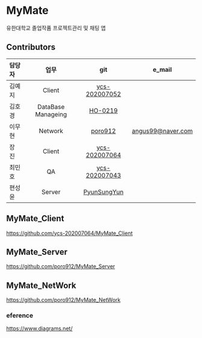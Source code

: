 # MyMate
유한대학교 졸업작품 프로젝트관리 및 채팅 앱

## Contributors
| 담당자 | 업무 | git| e_mail |
| :--- | :---: | :---: | :---: |
| 김예지 | Client | [ycs-202007052](https://github.com/ycs-202007052) | |
| 김호경 | DataBase Manageing | [HO-0219](https://github.com/HO-0219) |  |
| 이무현 | Network | [poro912](https://github.com/poro912) | angus99@naver.com |
| 장 진 | Client | [ycs-202007064](https://github.com/ycs-202007064) |  |
| 최민호 | QA | [ycs-202007043](https://github.com/ycs-202007043) |  |
| 편성윤 | Server | [PyunSungYun](https://github.com/PyunSungYun) |  |


## MyMate_Client
https://github.com/ycs-202007064/MyMate_Client

## MyMate_Server
https://github.com/poro912/MyMate_Server

## MyMate_NetWork
https://github.com/poro912/MyMate_NetWork


### eference
https://www.diagrams.net/
